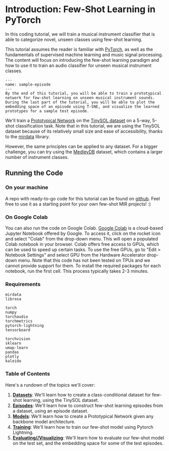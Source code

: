 # Introduction: Few-Shot Learning in PyTorch

In this coding tutorial, we will train a musical instrument classifier that is able to categorize novel, unseen classes using few-shot learning. 

This tutorial assumes the reader is familiar with [PyTorch](https://pytorch.org/), as well as the fundamentals of supervised machine learning and music signal processing. 
The content will focus on introducing the few-shot learning paradigm and how to use it to train an audio classifier for unseen musical instrument classes.

```{figure} ../assets/sample-episode.png
---
name: sample-episode
---
By the end of this tutorial, you will be able to train a prototypical network for few-shot learning on unseen musical instrument sounds. During the last part of the tutorial, you will be able to plot the embedding space of an episode using T-SNE, and visualize the learned prototypes for a sample test episode.
```

We'll train a [Prototypical Network](/foundations-fsl/metric-based-fsl/) on the [TinySOL dataset](https://zenodo.org/record/3685367) on a 5-way, 5-shot classification task. 
Note that in this tutorial, we are using the TinySOL dataset because of its relatively small size and ease of accessibility, thanks to the [mirdata](https://github.com/mir-dataset-loaders/mirdata/) library. 

However, the same principles can be applied to any dataset. For a bigger challenge, you can try using the [MedleyDB](https://medleydb.weebly.com/) dataset, which contains a larger number of instrument classes. 

## Running the Code 

### On your machine

A repo with ready-to-go code for this tutorial can be found on [github](https://github.com/music-fsl-zsl/music_fsl). Feel free to use it as a starting point for your own few-shot MIR projects! :) 

### On Google Colab

You can also run the code on Google Colab. 
[Google Colab](https://colab.research.google.com) is a cloud-based Jupyter Notebook offered by Google. To access it, click on the rocket icon and select "Colab" from the drop-down menu. This will open a populated Colab notebook in your browser. Colab offers free access to GPUs, which can be used to speed up certain tasks. To use the free GPUs, go to "Edit > Notebook Settings" and select GPU from the Hardware Accelerator drop-down menu. Note that this code has not been tested on TPUs and we cannot provide support for them. To install the required packages for each notebook, run the first cell. This process typically takes 2-3 minutes.

### Requirements

```
mirdata
librosa

torch
numpy
torchaudio
torchmetrics
pytorch-lightning
tensorboard

torchvision
sklearn
umap-learn
pandas
plotly
kaleido
```

### Table of Contents

Here's a rundown of the topics we'll cover:

1. [**Datasets**](/fsl-example/datasets): We'll learn how to create a class-conditional dataset for few-shot learning, using the TinySOL dataset.
2. [**Episodes**](/fsl-example/episodes): We'll learn how to construct few-shot learning episodes from a dataset, using an episode dataset.  
3. [**Models**](/fsl-example/models): We'll learn how to create a Prototypical Network given any backbone model architecture.
4. [**Training**](/fsl-example/training): We'll learn how to train our few-shot model using Pytorch Lightning.
5. [**Evaluating//Visualizing**](/fsl-example/evaluating): We'll learn how to evaluate our few-shot model on the test set, and the embedding space for some of the test episodes.
[]()

